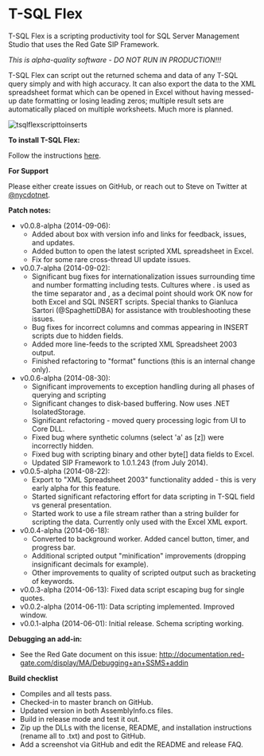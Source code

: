 T-SQL Flex
==========

T-SQL Flex is a scripting productivity tool for SQL Server Management Studio that uses the Red Gate SIP Framework.

*This is alpha-quality software - DO NOT RUN IN PRODUCTION!!!*

T-SQL Flex can script out the returned schema and data of any T-SQL query simply and with high accuracy.  It can also export the data to the XML spreadsheet format which can be opened in Excel without having messed-up date formatting or losing leading zeros; multiple result sets are automatically placed on multiple worksheets.  Much more is planned.

![tsqlflexscripttoinserts](https://cloud.githubusercontent.com/assets/3755379/4175774/d1b0772e-35e4-11e4-975c-12df856bd9e2.gif)

**To install T-SQL Flex:**

Follow the instructions [here](https://github.com/nycdotnet/TSqlFlex/blob/master/InstallationInstructions.md).

**For Support**

Please either create issues on GitHub, or reach out to Steve on Twitter at [@nycdotnet](https://twitter.com/nycdotnet).

**Patch notes:**
  * v0.0.8-alpha (2014-09-06):
      * Added about box with version info and links for feedback, issues, and updates.
	  * Added button to open the latest scripted XML spreadsheet in Excel.
	  * Fix for some rare cross-thread UI update issues.
  * v0.0.7-alpha (2014-09-02):
      * Significant bug fixes for internationalization issues surrounding time and number formatting including tests.  Cultures where . is used as the time separator and , as a decimal point should work OK now for both Excel and SQL INSERT scripts.  Special thanks to Gianluca Sartori (@SpaghettiDBA) for assistance with troubleshooting these issues.
	  * Bug fixes for incorrect columns and commas appearing in INSERT scripts due to hidden fields.
	  * Added more line-feeds to the scripted XML Spreadsheet 2003 output.
	  * Finished refactoring to "format" functions (this is an internal change only).
  * v0.0.6-alpha (2014-08-30):
      * Significant improvements to exception handling during all phases of querying and scripting
	  * Significant changes to disk-based buffering.  Now uses .NET IsolatedStorage.
	  * Significant refactoring - moved query processing logic from UI to Core DLL.
	  * Fixed bug where synthetic columns (select 'a' as [z]) were incorrectly hidden.
	  * Fixed bug with scripting binary and other byte[] data fields to Excel.
	  * Updated SIP Framework to 1.0.1.243 (from July 2014).
  * v0.0.5-alpha (2014-08-22):
      * Export to "XML Spreadsheet 2003" functionality added - this is very early alpha for this feature.
      * Started significant refactoring effort for data scripting in T-SQL field vs general presentation.
      * Started work to use a file stream rather than a string builder for scripting the data.  Currently only used with the Excel XML export.
  * v0.0.4-alpha (2014-06-18):
      * Converted to background worker.  Added cancel button, timer, and progress bar.
	  * Additional scripted output "minification" improvements (dropping insignificant decimals for example).
	  * Other improvements to quality of scripted output such as bracketing of keywords.
  * v0.0.3-alpha (2014-06-13): Fixed data script escaping bug for single quotes.
  * v0.0.2-alpha (2014-06-11): Data scripting implemented.  Improved window.
  * v0.0.1-alpha (2014-06-01): Initial release.  Schema scripting working.

**Debugging an add-in:**
  * See the Red Gate document on this issue: http://documentation.red-gate.com/display/MA/Debugging+an+SSMS+addin


**Build checklist**
  * Compiles and all tests pass.
  * Checked-in to master branch on GitHub.
  * Updated version in both AssemblyInfo.cs files.
  * Build in release mode and test it out.
  * Zip up the DLLs with the license, README, and installation instructions (rename all to .txt) and post to GitHub.
  * Add a screenshot via GitHub and edit the README and release FAQ.
